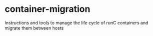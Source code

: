 # container-migration
Instructions and tools to manage the life cycle of runC containers and migrate them between hosts
